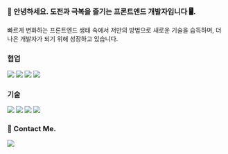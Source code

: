 ### 👋  안녕하세요. 도전과 극복을 즐기는 프론트엔드 개발자입니다 🖥.
빠르게 변화하는 프론트엔드 생태 속에서 저만의 방법으로 새로운 기술을 습득하며, 더 나은 개발자가 되기 위해 성장하고 있습니다.


### 협업
<p>
  <img src="https://img.shields.io/badge/Jira-0052CC?style=flat-square&logo=jira"/>
  <img src="https://img.shields.io/badge/Github-181717?style=flat-square&logo=github"/>
  <img src="https://img.shields.io/badge/Git-181717?style=flat-square&logo=git"/>
  <img src="https://img.shields.io/badge/Figma-ffffff?style=flat-square&logo=Figma&logoColor=F24E1E"/>
</p>

### 기술
<p>
  <img src="https://img.shields.io/badge/React-4ea1d3?style=flat-square&logo=React&logoColor=darkblue"/>
  <img src="https://img.shields.io/badge/Javascript-f6ea8c?style=flat-square&logo=Javascript&logoColor=yellow"/>
  <img src="https://img.shields.io/badge/Typescript-9baec8?style=flat-square&logo=Typescript&logoColor=blue"/>
  <img src="https://img.shields.io/badge/Next.js-000000?style=flat-square&logo=Next.js&logoColor=white"/>
<!--   <img src="https://img.shields.io/badge/Redux-764ABC?style=flat-square&logo=Redux&logoColor=white"/>  -->
<!--   <img src="https://img.shields.io/badge/ReduxSaga-999999?style=flat-square&logo=Redux-saga&logoColor=764ABC"/> -->
</p>

### 👤  Contact Me.
<a href="mailto:pcyeon07@gmail.com"><img src="https://img.shields.io/badge/Gmail-c03546?style=flat-square&logo=Gmail&logoColor=white"/></a>
